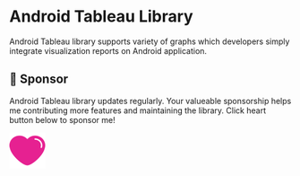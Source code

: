 # Android Tableau Library

Android Tableau library supports variety of graphs which developers simply integrate visualization reports on Android application.

## 💖 Sponsor

Android Tableau library updates regularly. Your valueable sponsorship helps me contributing more features and maintaining the library. Click heart button below to sponsor me!

[![Github Sponsorship](marketing/sponsor_iconx64.png)](https://github.com/sponsors/sung2063)


